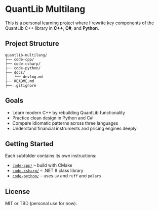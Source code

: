 # QuantLib Multilang

This is a personal learning project where I rewrite key components of the QuantLib C++ library in **C++**, **C#**, and **Python**.

## Project Structure

```text
quantlib-multilang/
├── code-cpp/
├── code-csharp/
├── code-python/
├── docs/
│   └── devlog.md
├── README.md
├── .gitignore
```

## Goals

- Learn modern C++ by rebuilding QuantLib functionality
- Practice clean design in Python and C#
- Compare idiomatic patterns across three languages
- Understand financial instruments and pricing engines deeply

## Getting Started

Each subfolder contains its own instructions:
- [`code-cpp/`](code-cpp/) – build with CMake
- [`code-csharp/`](code-csharp/) – .NET 8 class library
- [`code-python/`](code-python/) – uses `uv` and `ruff` and `polars`

## License

MIT or TBD (personal use for now).
